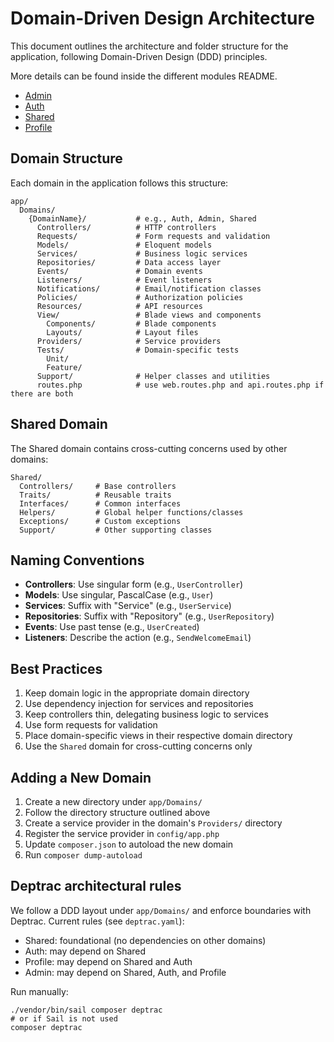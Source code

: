 # Domain-Driven Design Architecture

This document outlines the architecture and folder structure for the application, following Domain-Driven Design (DDD) principles.

More details can be found inside the different modules README.
- [Admin](../app/Domains/Admin/README.md)
- [Auth](../app/Domains/Auth/README.md)
- [Shared](../app/Domains/Shared/README.md)
- [Profile](../app/Domains/Profile/README.md)

## Domain Structure

Each domain in the application follows this structure:

```
app/
  Domains/
    {DomainName}/           # e.g., Auth, Admin, Shared
      Controllers/          # HTTP controllers
      Requests/             # Form requests and validation
      Models/               # Eloquent models
      Services/             # Business logic services
      Repositories/         # Data access layer
      Events/               # Domain events
      Listeners/            # Event listeners
      Notifications/        # Email/notification classes
      Policies/             # Authorization policies
      Resources/            # API resources
      View/                 # Blade views and components
        Components/         # Blade components
        Layouts/            # Layout files
      Providers/            # Service providers
      Tests/                # Domain-specific tests
        Unit/
        Feature/
      Support/              # Helper classes and utilities
      routes.php            # use web.routes.php and api.routes.php if there are both
```

## Shared Domain

The Shared domain contains cross-cutting concerns used by other domains:

```
Shared/
  Controllers/     # Base controllers
  Traits/          # Reusable traits
  Interfaces/      # Common interfaces
  Helpers/         # Global helper functions/classes
  Exceptions/      # Custom exceptions
  Support/         # Other supporting classes
```

## Naming Conventions

- **Controllers**: Use singular form (e.g., `UserController`)
- **Models**: Use singular, PascalCase (e.g., `User`)
- **Services**: Suffix with "Service" (e.g., `UserService`)
- **Repositories**: Suffix with "Repository" (e.g., `UserRepository`)
- **Events**: Use past tense (e.g., `UserCreated`)
- **Listeners**: Describe the action (e.g., `SendWelcomeEmail`)

## Best Practices

1. Keep domain logic in the appropriate domain directory
2. Use dependency injection for services and repositories
3. Keep controllers thin, delegating business logic to services
4. Use form requests for validation
5. Place domain-specific views in their respective domain directory
6. Use the `Shared` domain for cross-cutting concerns only

## Adding a New Domain

1. Create a new directory under `app/Domains/`
2. Follow the directory structure outlined above
3. Create a service provider in the domain's `Providers/` directory
4. Register the service provider in `config/app.php`
5. Update `composer.json` to autoload the new domain
6. Run `composer dump-autoload`

## Deptrac architectural rules

We follow a DDD layout under `app/Domains/` and enforce boundaries with Deptrac.
Current rules (see `deptrac.yaml`):

- Shared: foundational (no dependencies on other domains)
- Auth: may depend on Shared
- Profile: may depend on Shared and Auth
- Admin: may depend on Shared, Auth, and Profile

Run manually:

```
./vendor/bin/sail composer deptrac
# or if Sail is not used
composer deptrac
```
